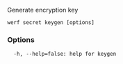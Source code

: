 Generate encryption key

```
werf secret keygen [options]
```

### Options

```
  -h, --help=false: help for keygen
```

